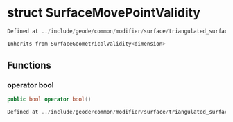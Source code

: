 # struct SurfaceMovePointValidity

```cpp
Defined at ../include/geode/common/modifier/surface/triangulated_surface_modifier_simulation.h#97
```

```cpp
Inherits from SurfaceGeometricalValidity<dimension>
```



## Functions

### operator bool

```cpp
public bool operator bool()
```

```cpp
Defined at ../include/geode/common/modifier/surface/triangulated_surface_modifier_simulation.h#100
```




